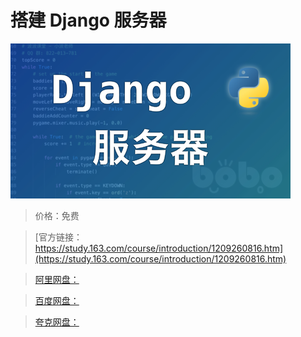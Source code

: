 # 搭建 Django 服务器

![img](../../../assets/study163/free/323e2e4e939643878276dc4ee79c409b.png)

> 价格：免费

> [官方链接：https://study.163.com/course/introduction/1209260816.htm](https://study.163.com/course/introduction/1209260816.htm)

> [阿里网盘：]()

> [百度网盘：]()

> [夸克网盘：]()
